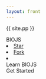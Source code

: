 ```yaml
---
layout: front
---
```


{{ site.pp }} 


<div class="cover">
        <div class="topNavbar">
            <div class="navbar-div" id="logo">
                BIOJS
            </div>
            <div class="navbar-div" id="navbar-links2">
                <li><a class="gitStar" id="gh-btn" href="https://github.com/biojs/biojs/" target="_blank"><i class="fa fa-github"></i><span class="gh-text" id="gh-text">Star</span></a></li>
                <li><a class="gitStar" id="gh-btn" href="https://github.com/biojs/biojs/fork" target="_blank"><i class="fa fa-code-fork"></i><span class="gh-text" id="gh-text">Fork</span></a></li>
                <li><a class="git" id="gh-btn" href="https://github.com/biojs/edu" target="_blank"><i class="fa fa-github-alt"></i></a></li>
            </div>
        </div>
        <div class="learn">
            <div class="learnHeading">
                Learn BIOJS
            </div>
            <div class="getStarted">
                <i class="fa fa-bars fa-2x"></i><span class="gtstd">Get Started</span>
            </div>
        </div>
    </div>

<script>
    $('.getStarted').click(function() {
        $(".Menu").css("width", "100%");
        $(".Menu").css("left", "0");
        $('.pullButton').css("display", "none")
    });
    $('.Menu').click(function() {
        $(".Menu").css("width", "250px");
        $(".Menu").css("left", "-250px");
        $('.pullButton').css("display", "block")
    })
</script>
